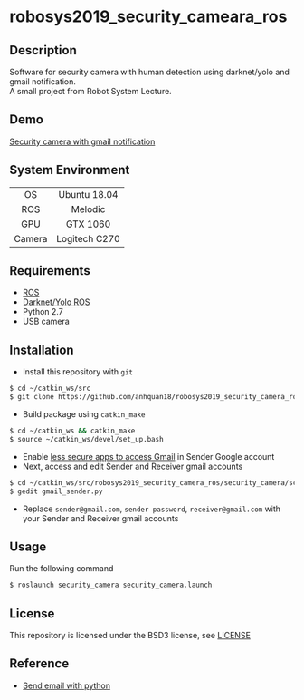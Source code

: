 # robosys2019_security_cameara_ros  

## Description  
Software for security camera with human detection using darknet/yolo and gmail notification.  
A small project from Robot System Lecture.  

## Demo  
[Security camera with gmail notification](https://www.youtube.com/watch?v=pFAk4SXtzgE)  

## System Environment  
|||
|:--:|:--:|
|OS|Ubuntu 18.04|
|ROS|Melodic|
|GPU|GTX 1060|
|Camera|Logitech C270|

## Requirements  
- [ROS](http://wiki.ros.org/ROS/Installation)  
- [Darknet/Yolo ROS](https://github.com/leggedrobotics/darknet_ros)  
- Python 2.7  
- USB camera  

## Installation  
- Install this repository with `git`
```bash
$ cd ~/catkin_ws/src  
$ git clone https://github.com/anhquan18/robosys2019_security_camera_ros.git
```
- Build package using `catkin_make`
```bash
$ cd ~/catkin_ws && catkin_make
$ source ~/catkin_ws/devel/set_up.bash
```
- Enable [less secure apps to access Gmail](https://hotter.io/docs/email-accounts/secure-app-gmail/) in Sender Google account  
- Next, access and edit Sender and Receiver gmail accounts
```bash
$ cd ~/catkin_ws/src/robosys2019_security_camera_ros/security_camera/scripts
$ gedit gmail_sender.py
```
- Replace `sender@gmail.com`, `sender password`, `receiver@gmail.com` with your Sender and Receiver gmail accounts  
 
 ## Usage
 Run the following command
 ```bash
 $ roslaunch security_camera security_camera.launch
 ```
 
 ## License
 This repository is licensed under the BSD3 license, see [LICENSE](./COPYING)  
 
 ## Reference
 - [Send email with python](https://qiita.com/nakasuke_/items/607cf74d8841f76e59c6)
